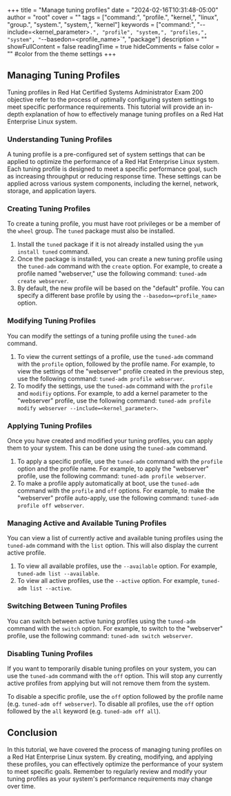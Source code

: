 +++
title = "Manage tuning profiles"
date = "2024-02-16T10:31:48-05:00"
author = "root"
cover = ""
tags = ["command:", "profile.", "kernel,", "linux", "group.", "system.", "system,", "kernel"]
keywords = ["command:", "--include=<kernel_parameter>`.", "profile", "system,", "profiles,", "system", "`--basedon=<profile_name>`", "package"]
description = ""
showFullContent = false
readingTime = true
hideComments = false
color = "" #color from the theme settings
+++


## Managing Tuning Profiles

Tuning profiles in Red Hat Certified Systems Administrator Exam 200 objective refer to the process of optimally configuring system settings to meet specific performance requirements. This tutorial will provide an in-depth explanation of how to effectively manage tuning profiles on a Red Hat Enterprise Linux system.

### Understanding Tuning Profiles
A tuning profile is a pre-configured set of system settings that can be applied to optimize the performance of a Red Hat Enterprise Linux system. Each tuning profile is designed to meet a specific performance goal, such as increasing throughput or reducing response time. These settings can be applied across various system components, including the kernel, network, storage, and application layers.

### Creating Tuning Profiles
To create a tuning profile, you must have root privileges or be a member of the `wheel` group. The `tuned` package must also be installed.

1. Install the `tuned` package if it is not already installed using the `yum install tuned` command.
2. Once the package is installed, you can create a new tuning profile using the `tuned-adm` command with the `create` option. For example, to create a profile named "webserver," use the following command: `tuned-adm create webserver`.
3. By default, the new profile will be based on the "default" profile. You can specify a different base profile by using the `--basedon=<profile_name>` option.

### Modifying Tuning Profiles
You can modify the settings of a tuning profile using the `tuned-adm` command.

1. To view the current settings of a profile, use the `tuned-adm` command with the `profile` option, followed by the profile name. For example, to view the settings of the "webserver" profile created in the previous step, use the following command: `tuned-adm profile webserver`.
2. To modify the settings, use the `tuned-adm` command with the `profile` and `modifiy` options. For example, to add a kernel parameter to the "webserver" profile, use the following command: `tuned-adm profile modify webserver --include=<kernel_parameter>`.

### Applying Tuning Profiles
Once you have created and modified your tuning profiles, you can apply them to your system. This can be done using the `tuned-adm` command.

1. To apply a specific profile, use the `tuned-adm` command with the `profile` option and the profile name. For example, to apply the "webserver" profile, use the following command: `tuned-adm profile webserver`.
2. To make a profile apply automatically at boot, use the `tuned-adm` command with the `profile` and `off` options. For example, to make the "webserver" profile auto-apply, use the following command: `tuned-adm profile off webserver`.

### Managing Active and Available Tuning Profiles
You can view a list of currently active and available tuning profiles using the `tuned-adm` command with the `list` option. This will also display the current active profile.

1. To view all available profiles, use the `--available` option. For example, `tuned-adm list --available`.
2. To view all active profiles, use the `--active` option. For example, `tuned-adm list --active`.

### Switching Between Tuning Profiles
You can switch between active tuning profiles using the `tuned-adm` command with the `switch` option. For example, to switch to the "webserver" profile, use the following command: `tuned-adm switch webserver`.

### Disabling Tuning Profiles
If you want to temporarily disable tuning profiles on your system, you can use the `tuned-adm` command with the `off` option. This will stop any currently active profiles from applying but will not remove them from the system.

To disable a specific profile, use the `off` option followed by the profile name (e.g. `tuned-adm off webserver`). To disable all profiles, use the `off` option followed by the `all` keyword (e.g. `tuned-adm off all`).

## Conclusion
In this tutorial, we have covered the process of managing tuning profiles on a Red Hat Enterprise Linux system. By creating, modifying, and applying these profiles, you can effectively optimize the performance of your system to meet specific goals. Remember to regularly review and modify your tuning profiles as your system's performance requirements may change over time.